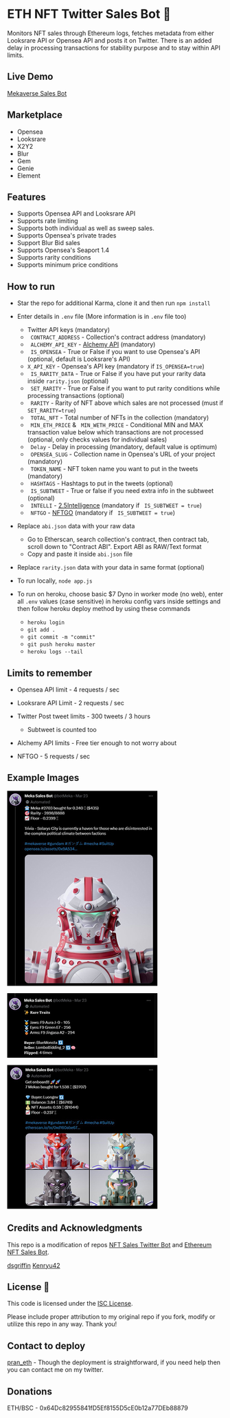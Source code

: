 # ETH NFT Twitter Sales Bot 🤖

 Monitors NFT sales through Ethereum logs, fetches metadata from either Looksrare API or Opensea API and posts it on Twitter. There is an added delay in processing transactions for stability purpose and to stay within API limits.

## Live Demo

[Mekaverse Sales Bot](https://twitter.com/botMeka)

## Marketplace

- Opensea
- Looksrare
- X2Y2
- Blur
- Gem
- Genie
- Element

## Features

- Supports Opensea API and Looksrare API
- Supports rate limiting
- Supports both individual as well as sweep sales.
- Supports Opensea's private trades
- Support Blur Bid sales
- Supports Opensea's Seaport 1.4
- Supports rarity conditions
- Supports minimum price conditions

## How to run

- Star the repo for additional Karma, clone it and then run ```npm install```
- Enter details in ```.env``` file (More information is in ```.env``` file too)
  - Twitter API keys (mandatory)
  - ``` CONTRACT_ADDRESS``` - Collection's contract address (mandatory)
  - ``` ALCHEMY_API_KEY``` - [Alchemy API](https://www.alchemy.com/) (mandatory)
  - ``` IS_OPENSEA```  - True or False if you want to use Opensea's API (optional, default is Looksrare's API)
  - ```X_API_KEY``` - Opensea's API key (mandatory if ```IS_OPENSEA=true```)
  - ``` IS_RARITY_DATA``` - True or False if you have put your rarity data inside ```rarity.json``` (optional)
  - ``` SET_RARITY``` - True or False if you want to put rarity conditions while processing transactions (optional)
  - ``` RARITY``` - Rarity of NFT above which sales are not processed (must if ``` SET_RARITY=true```)
  - ``` TOTAL_NFT``` - Total number of NFTs in the collection (mandatory)
  - ``` MIN_ETH_PRICE``` & ``` MIN_WETH_PRICE``` - Conditional MIN and MAX transaction value below which transactions are not processed (optional, only checks values for individual sales)
  - ``` Delay``` - Delay in processing (mandatory, default value is optimum)
  - ``` OPENSEA_SLUG``` - Collection name in Opensea's URL of your project (mandatory)
  - ``` TOKEN_NAME``` - NFT token name you want to put in the tweets (mandatory)
  - ``` HASHTAGS``` - Hashtags to put in the tweets (optional)
  - ``` IS_SUBTWEET``` - True or false if you need extra info in the subtweet (optional)
  - ``` INTELLI``` - [2.5Intelligence](https://2.5.dev/) (mandatory if ``` IS_SUBTWEET = true```)
  - ``` NFTGO``` - [NFTGO](https://nftgo.io/) (mandatory if ``` IS_SUBTWEET = true```)

- Replace ```abi.json``` data with your raw data
  - Go to Etherscan, search collection's contract, then contract tab, scroll down to "Contract ABI". Export ABI as RAW/Text format
  - Copy and paste it inside ```abi.json``` file

- Replace ```rarity.json``` data with your data in same format (optional)
- To run locally, ``` node app.js ```
- To run on heroku, choose basic $7 Dyno in worker mode (no web), enter all ```.env``` values (case sensitive) in heroku config vars inside settings and then follow heroku deploy method by using these commands
  - ```heroku login```
  - ```git add .```
  - ```git commit -m "commit"```
  - ```git push heroku master```
  - ```heroku logs --tail```

## Limits to remember

- Opensea API limit - 4 requests / sec
- Looksrare API Limit - 2 requests / sec
- Twitter Post tweet limits - 300 tweets / 3 hours
  - Subtweet is counted too

- Alchemy API limits - Free tier enough to not worry about
- NFTGO - 5 requests / sec

## Example Images

![Individual Sale](https://raw.githubusercontent.com/pranscript/ETH-NFT-Twitter-sales-bot/master/img/individualSale.jpg)

![Subtweet](https://raw.githubusercontent.com/pranscript/ETH-NFT-Twitter-sales-bot/master/img/subtweet.jpg)

![Sweep Sale](https://raw.githubusercontent.com/pranscript/ETH-NFT-Twitter-sales-bot/master/img/sweep.jpg)


## Credits and Acknowledgments

This repo is a modification of repos [NFT Sales Twitter Bot](https://github.com/dsgriffin/nft-sales-twitter-bot) and [Ethereum NFT Sales Bot](https://github.com/kenryu42/ethereum-nft-sales-bot).

[dsgriffin](https://github.com/dsgriffin) 
[Kenryu42](https://github.com/kenryu42) 

## License 📃

This code is licensed under the [ISC License](https://choosealicense.com/licenses/isc/).

Please include proper attribution to my original repo if you fork, modify or utilize this repo in any way. Thank you!

## Contact to deploy

[pran_eth](https://twitter.com/pran_eth) - Though the deployment is straightforward, if you need help then you can contact me on my twitter.

## Donations

ETH/BSC - 0x64Dc82955841fD5Ef8155D5cE0b12a77DEb88879

